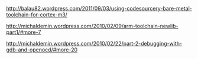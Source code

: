 http://balau82.wordpress.com/2011/09/03/using-codesourcery-bare-metal-toolchain-for-cortex-m3/

http://michaldemin.wordpress.com/2010/02/09/arm-toolchain-newlib-part1/#more-7

http://michaldemin.wordpress.com/2010/02/22/part-2-debugging-with-gdb-and-openocd/#more-20